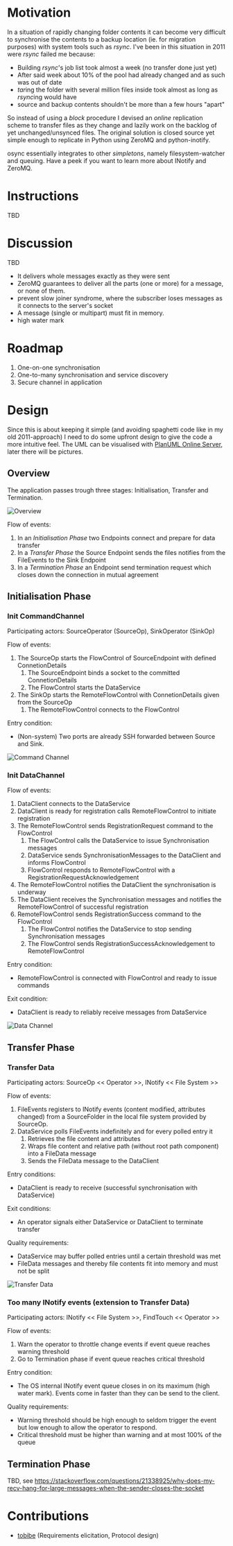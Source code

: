 # Motivation
In a situation of rapidly changing folder contents it can become very
difficult to synchronise the contents to a backup location (ie. for migration
purposes) with system tools such as *rsync*. I've been in this situation in
2011 were *rsync* failed me because:

 - Building *rsync*'s job list took almost a week (no transfer done just yet)
 - After said week about 10% of the pool had already changed and as such was out of date
 - *tar*ing the folder with several million files inside took almost as long as *rsync*ing would have
 - source and backup contents shouldn't be more than a few hours "apart"

So instead of using a *block* procedure I devised an *online* replication
scheme to transfer files as they change and lazily work on the backlog of yet
unchanged/unsynced files. The original solution is closed source yet simple
enough to replicate in Python using ZeroMQ and python-inotify.

osync essentially integrates to other *simpletons*, namely filesystem-watcher
and queuing. Have a peek if you want to learn more about INotify and ZeroMQ.

# Instructions
TBD

# Discussion
TBD

 - It delivers whole messages exactly as they were sent
 - ZeroMQ guarantees to deliver all the parts (one or more) for a message, or none of them.
 - prevent slow joiner syndrome, where the subscriber loses messages as it connects to the server's socket
 - A message (single or multipart) must fit in memory.
 - high water mark

# Roadmap
 1. One-on-one synchronisation
 1. One-to-many synchronisation and service discovery
 1. Secure channel in application

# Design
Since this is about keeping it simple (and avoiding spaghetti code like in my old 2011-approach) I need to do some upfront design to give the code a more intuitive feel. The UML can be visualised with [PlanUML Online Server](http://www.plantuml.com/plantuml/form), later there will be pictures.

## Overview
The application passes trough three stages: Initialisation, Transfer and Termination.

![Overview](https://rawgit.com/lusitania/keep-it-simple/master/online-sync/img/overview.svg)

Flow of events:

 1. In an *Initialisation Phase* two Endpoints connect and prepare for data transfer
 1. In a *Transfer Phase* the Source Endpoint sends the files notifies from the FileEvents to the Sink Endpoint
 1. In a *Termination Phase* an Endpoint send termination request which closes down the connection in mutual agreement

## Initialisation Phase

### Init CommandChannel
Participating actors: SourceOperator (SourceOp), SinkOperator (SinkOp)

Flow of events:

 1. The SourceOp starts the FlowControl of SourceEndpoint with defined ConnetionDetails
    1. The SourceEndpoint binds a socket to the committed ConnetionDetails
    1. The FlowControl starts the DataService
 1. The SinkOp starts the RemoteFlowControl with ConnetionDetails given from the SourceOp
    1. The RemoteFlowControl connects to the FlowControl

Entry condition:

 - (Non-system) Two ports are already SSH forwarded between Source and Sink.

![Command Channel](https://rawgit.com/lusitania/keep-it-simple/master/online-sync/img/init_commandchannel.svg)

### Init DataChannel

Flow of events:

 1. DataClient connects to the DataService
 1. DataClient is ready for registration calls RemoteFlowControl to initiate registration
 1. The RemoteFlowControl sends RegistrationRequest command to the FlowControl
    1. The FlowControl calls the DataService to issue Synchronisation messages
    1. DataService sends SynchronisationMessages to the DataClient and informs FlowControl
    1. FlowControl responds to RemoteFlowControl with a RegistrationRequestAcknowledgement
 1. The RemoteFlowControl notifies the DataClient the synchronisation is underway
 1. The DataClient receives the Synchronisation messages and notifies the RemoteFlowControl of successful registration
 1. RemoteFlowControl sends RegistrationSuccess command to the FlowControl
    1. The FlowControl notifies the DataService to stop sending Synchronisation messages
    1. The FlowControl sends RegistrationSuccessAcknowledgement to RemoteFlowControl

Entry condition:

 - RemoteFlowControl is connected with FlowControl and ready to issue commands

Exit condition:

 - DataClient is ready to reliably receive messages from DataService

![Data Channel](https://rawgit.com/lusitania/keep-it-simple/master/online-sync/img/init_datachannel.svg)

## Transfer Phase

### Transfer Data
Participating actors: SourceOp << Operator >>, INotify << File System >>

Flow of events:

 1. FileEvents registers to INotify events (content modified, attributes changed) from a SourceFolder in the local file system provided by SourceOp.
 1. DataService polls FileEvents indefinitely and for every polled entry it
    1. Retrieves the file content and attributes
    1. Wraps file content and relative path (without root path component) into a FileData message
    1. Sends the FileData message to the DataClient

Entry conditions:

 - DataClient is ready to receive (successful synchronisation with DataService)

Exit conditions:

 - An operator signals either DataService or DataClient to terminate transfer

Quality requirements:

 - DataService may buffer polled entries until a certain threshold was met
 - FileData messages and thereby file contents fit into memory and must not be split

![Transfer Data](https://rawgit.com/lusitania/keep-it-simple/master/online-sync/img/transfer_data.svg)

### Too many INotify events (extension to Transfer Data)
Participating actors: INotify << File System >>, FindTouch << Operator >>

Flow of events: 

 1. Warn the operator to throttle change events if event queue reaches warning threshold
 1. Go to Termination phase if event queue reaches critical threshold

Entry condition:

 - The OS internal INotify event queue closes in on its maximum (high water mark). Events come in faster than they can be send to the client.

Quality requirements:

 - Warning threshold should be high enough to seldom trigger the event but low enough to allow the operator to respond.
 - Critical threshold must be higher than warning and at most 100% of the queue

## Termination Phase

TBD, see https://stackoverflow.com/questions/21338925/why-does-my-recv-hang-for-large-messages-when-the-sender-closes-the-socket

# Contributions

 - [tobibe](https://github.com/tobibe) (Requirements elicitation, Protocol design)
